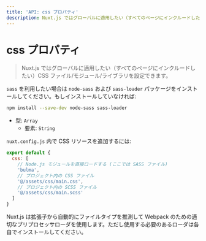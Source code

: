 ```yaml
---
title: 'API: css プロパティ'
description: Nuxt.js ではグローバルに適用したい（すべてのページにインクルードしたい）CSS ファイル/モジュール/ライブラリを設定できます。
---
```


# css プロパティ

> Nuxt.js ではグローバルに適用したい（すべてのページにインクルードしたい）CSS ファイル/モジュール/ライブラリを設定できます。

`sass` を利用したい場合は `node-sass` および `sass-loader` パッケージをインストールしてください。もしインストールしていなければ:

```sh
npm install --save-dev node-sass sass-loader
```

- 型: `Array`
  - 要素: `String`

`nuxt.config.js` 内で CSS リソースを追加するには:

```js
export default {
  css: [
    // Node.js モジュールを直接ロードする (ここでは SASS ファイル)
    'bulma',
    // プロジェクト内の CSS ファイル
    '@/assets/css/main.css',
    // プロジェクト内の SCSS ファイル
    '@/assets/css/main.scss'
  ]
}
```

Nuxt.js は拡張子から自動的にファイルタイプを推測して Webpack のための適切なプリプロセッサローダを使用します。ただし使用する必要のあるローダは各自でインストールしてください。
